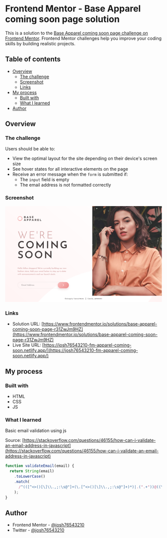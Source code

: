 # Frontend Mentor - Base Apparel coming soon page solution

This is a solution to the [Base Apparel coming soon page challenge on Frontend Mentor](https://www.frontendmentor.io/challenges/base-apparel-coming-soon-page-5d46b47f8db8a7063f9331a0). Frontend Mentor challenges help you improve your coding skills by building realistic projects.

## Table of contents

- [Overview](#overview)
  - [The challenge](#the-challenge)
  - [Screenshot](#screenshot)
  - [Links](#links)
- [My process](#my-process)
  - [Built with](#built-with)
  - [What I learned](#what-i-learned)
- [Author](#author)

## Overview

### The challenge

Users should be able to:

- View the optimal layout for the site depending on their device's screen size
- See hover states for all interactive elements on the page
- Receive an error message when the `form` is submitted if:
  - The `input` field is empty
  - The email address is not formatted correctly

### Screenshot

![](./images/screenshot.png)

### Links

- Solution URL: [https://www.frontendmentor.io/solutions/base-apparel-coming-soon-page-r31ZwJm9HZ](https://www.frontendmentor.io/solutions/base-apparel-coming-soon-page-r31ZwJm9HZ)
- Live Site URL: [https://josh76543210-fm-apparel-coming-soon.netlify.app/](https://josh76543210-fm-apparel-coming-soon.netlify.app/)

## My process

### Built with

- HTML
- CSS
- JS

### What I learned

Basic email validation using js

Source: [https://stackoverflow.com/questions/46155/how-can-i-validate-an-email-address-in-javascript](https://stackoverflow.com/questions/46155/how-can-i-validate-an-email-address-in-javascript)

```js
function validateEmail(email) {
  return String(email)
    .toLowerCase()
    .match(
      /^(([^<>()[\]\\.,;:\s@"]+(\.[^<>()[\]\\.,;:\s@"]+)*)|.(".+"))@((\[[0-9]{1,3}\.[0-9]{1,3}\.[0-9]{1,3}\.[0-9]{1,3}\])|(([a-zA-Z\-0-9]+\.)+[a-zA-Z]{2,}))$/
    );
}
```

## Author

- Frontend Mentor - [@josh76543210](https://www.frontendmentor.io/profile/josh76543210)
- Twitter - [@josh76543210](https://www.twitter.com/josh76543210)
